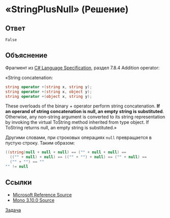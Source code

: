 # «StringPlusNull» (Решение)

## Ответ

```
False
```

## Объяснение

Фрагмент из [C# Language Specification](http://www.microsoft.com/downloads/en/details.aspx?FamilyID=DFBF523C-F98C-4804-AFBD-459E846B268E), раздел 7.8.4 Addition operator:

«String concatenation:

```cs
string operator +(string x, string y);
string operator +(string x, object y);
string operator +(object x, string y);
```

These overloads of the binary + operator perform string concatenation. **If an operand of string concatenation is null, an empty string is substituted**. Otherwise, any non-string argument is converted to its string representation by invoking the virtual ToString method inherited from type object. If ToString returns null, an empty string is substituted.»

Другими словами, при строковых операциях `null` превращается в пустую строку. Таким образом:

```cs
((string)null + null + null) == ("" + null + null) ==
  (("" + null) + null) == (("" + "") + null) == ("" + null) ==
  ("" + "") == ""
"" != null
```

## Ссылки

* [Microsoft Reference Source](http://referencesource.microsoft.com/#mscorlib/system/string.cs)
* [Mono 3.10.0 Source](https://github.com/mono/mono/blob/mono-3.10.0/mcs/class/corlib/System/String.cs)

[Задача](./StringPlusNull-P.md)